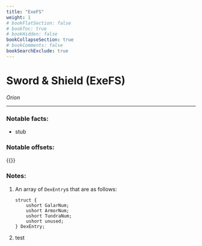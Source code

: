 ```yaml
---
title: "ExeFS"
weight: 1
# bookFlatSection: false
# bookToc: true
# bookHidden: false
bookCollapseSection: true
# bookComments: false
bookSearchExclude: true
---
```

# Sword & Shield (ExeFS)

*Orion*

------------------------------

### Notable facts:
 - stub

### Notable offsets:

{{<csv-to-markdown file="data/orion/exefs.csv">}}

### Notes:

1. An array of `DexEntry`s that are as follows:
    ```
    struct {
        ushort GalarNum;
        ushort ArmorNum;
        ushort TundraNum;
        ushort unused;
    } DexEntry;
    ```
2. test